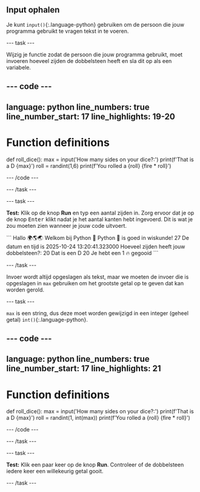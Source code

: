 ## Input ophalen

Je kunt `input()`{:.language-python} gebruiken om de persoon die jouw programma gebruikt te vragen tekst in te voeren.

--- task ---

Wijzig je functie zodat de persoon die jouw programma gebruikt, moet invoeren hoeveel zijden de dobbelsteen heeft en sla dit op als een variabele.

--- code ---
---
language: python line_numbers: true line_number_start: 17
line_highlights: 19-20
---
# Function definitions
def roll_dice(): max = input('How many sides on your dice?:') print(f'That is a D {max}') roll = randint(1,6) print(f'You rolled a {roll} {fire * roll}')

--- /code ---

--- /task ---

--- task ---

**Test:** Klik op de knop **Run** en typ een aantal zijden in. Zorg ervoor dat je op de knop <kbd>Enter</kbd> klikt nadat je het aantal kanten hebt ingevoerd. Dit is wat je zou moeten zien wanneer je jouw code uitvoert.

<div class="c-project-output">
```
Hallo 🌍🌎🌏
Welkom bij Python 🐍
Python 🐍 is goed in wiskunde!
27
De datum en tijd is 2025-10-24 13:20:41.323000
Hoeveel zijden heeft jouw dobbelsteen?:
20 
Dat is een D 20
Je hebt een 1 🔥 gegooid
```

--- /task ---

Invoer wordt altijd opgeslagen als tekst, maar we moeten de invoer die is opgeslagen in `max` gebruiken om het grootste getal op te geven dat kan worden gerold.

--- task ---

`max` is een string, dus deze moet worden gewijzigd in een integer (geheel getal) `int()`{:.language-python}.


--- code ---
---
language: python line_numbers: true line_number_start: 17
line_highlights: 21
---
# Function definitions
def roll_dice(): max = input('How many sides on your dice?:') print(f'That is a D {max}') roll = randint(1, int(max)) print(f'You rolled a {roll} {fire * roll}')

--- /code ---

--- /task ---

--- task ---

**Test:** Klik een paar keer op de knop **Run**. Controleer of de dobbelsteen iedere keer een willekeurig getal gooit.

--- /task ---

